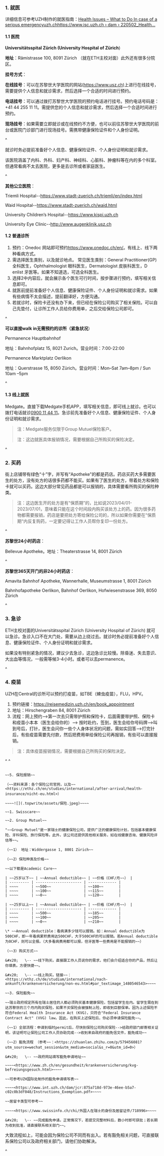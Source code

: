 ### **1. 就医**

详细信息可参考UZH制作的就医指南：[Health Issues – What to Do In case of a serious emergencyuzh.chhttps://www.isc.uzh.ch › dam › 220502\_Health...](https://www.google.com.hk/url?sa=t\&rct=j\&q=\&esrc=s\&source=web\&cd=\&ved=2ahUKEwjDnPXp5aH-AhWj8bsIHfkGAYUQFnoECB0QAQ\&url=https%3A%2F%2Fwww.isc.uzh.ch%2Fdam%2Fjcr%3Ae0c199ed-bdd3-47cc-9cd8-c3e0af116883%2F220502_Health_Issues_information.pdf\&usg=AOvVaw0dXA179G83Fyeh3DLc3Bm9)

#### **1.1 医院**

**Universitätsspital Zürich (University Hospital of Zürich**)

**地址**：Rämistrasse 100, 8091 Zürich （就在ETH主校对面）此外还有很多分院区。

**挂号方式**：

**在线挂号**：可以在苏黎世大学医院的网站(<https://www.usz.ch>)上进行在线挂号，需要提供个人信息和就诊需求，然后选择一个合适的时间进行预约。

**电话挂号**：可以通过拨打苏黎世大学医院的预约电话进行挂号。预约电话号码是：+41 44 255 11 11。需提供您的个人信息和就诊需求，然后选择一个合适时间进行预约。

**现场挂号**：如果需要立即就诊或在线预约不方便，也可以前往苏黎世大学医院的前台或医院门诊部门进行现场挂号。需携带健康保险证件和个人身份证明。

^

就诊时务必提前准备好个人信息、健康保险证件、个人身份证明和就诊需求。

该医院涵盖了内科、外科、妇产科、神经科、心脏科、肿瘤科等在内的多个科室。但通常看病不太去医院，更多是去诊所或者家庭医生。

^

**其他公立医院**：

Triemli Hospital--<https://www.stadt-zuerich.ch/triemli/en/index.html>

Waid Hospital--<https://www.stadt-zuerich.ch/waid.html>

University Children’s Hospital--<https://www.kispi.uzh.ch>

University Eye Clinic--<http://www.augenklinik.usz.ch>

####

#### **1.2 普通诊所**

1. 预约：Onedoc 网站即可预约<https://www.onedoc.ch/en/>。有线上、线下两种看病方式。
2. 需选择医生类别，以及就诊地点。 常见医生类别：General Practitioner(GP) 全科医生，Ophthalmologist 眼科医生，Dermatologist 皮肤科医生，D enlist 牙医等。如果不知道选，可选全科医生。
3. 选择2中内容后，就会展示各个医生可行时间，按步骤进行预约，填写相关信息即可。
4. &#x20;就医前提前准备好个人信息、健康保险证件、个人身份证明和就诊需求。如果有些病情不太会描述，提前翻译好，方便沟通。
5. &#x20;若就诊时，保险卡还没有办下来，但已经在保险公司购买了相关保险。可以自己先垫付，让诊所工作人员给你费用单，之后交给保险公司即可。

^

**可以直接walk in无需预约的诊所（紧急状况**）

Permanence Hauptbahnhof&#x20;

地址：Bahnhofplatz 15, 8021 Zurich。营业时间：7:00-22:00

Permanence Marktplatz Oerlikon

地址：Querstrasse 15, 8050 Zürich。营业时间：Mon–Sat 7am–8pm / Sun 10am –5pm

^

#### **1.3 线上就医**

Medgate。直接下载Medgate手机APP，填写相关信息，即可线上就诊。也可以拨打电话就诊[0900 11 44 11](<tel:0900 11 44 11>)。急诊前先准备好个人信息、健康保险证件、个人身份证明和就诊需求。

> 注：Medgate服务仅限于Group Mutuel保险客户。
>
> 注：这边就医具体报销情况，需要根据自己所购买的保险决定。

^

### **2. 买药**

街上店铺带有绿色“十”字，并写有“Apotheke"的都是药店。药店买药大多需要医生的处方，没有处方的话很多药都不能买。如果有了医生的处方，带着处方和保险卡就可以买药。这边大部分常见药品都是可以报销的，具体需要看所购买的保险种类。

> 注：这边医生开的处方是有“保质期”的，比如说2023/04/01-2023/07/01，意味着只能在这个时间段内购买该处方上的药。因为很多药物都需要报销，药店是要把处方寄给保险公司的，所以如果你需要在“保质期“内反复购药，一定要记得让工作人员帮你复印一份处方。

^

**苏黎世24小时药店**：

Bellevue Apotheke。地址：Theaterstrasse 14, 8001 Zürich

^

**苏黎世365天开门的非24小时药店**：

Amavita Bahnhof Apotheke, Wannerhalle, Museumstrasse 1, 8001 Zürich

Bahnhofapotheke Oerlikon, Bahnhof Oerlikon, Hofwiesenstrasse 369, 8050 Zürich

^

### **3. 急诊**

ETH主校对面的Universitätsspital Zürich (University Hospital of Zürich) 就可以急诊。急诊入口不在大门处，需要从边上绕过去。就诊时务必提前准备好个人信息、健康保险证件、个人身份证明和就诊需求。

如果没有特别紧急的情况，建议少去急诊，这边急诊比较慢。除昏迷、失去意识、大出血等情况，一般需等候3-4小时。或者可以去permanence。

^

### **4. 疫苗**

UZH在Central的诊所可以预约打疫苗，如TBE（蜱虫疫苗），FLU，HPV。

1. 预约链接：<https://reisemedizin.uzh.ch/en/book_appointment>
2. 地址：Hirschengraben 84, 8001 Zürich
3. 流程：网上预约-->第一次去只需带护照和保险卡，后面需要带护照、保险卡和疫苗小本本（医生会给你的）--> 按时赴约，签到，医生会给你号码牌-->叫到号后，打针，医生会问你一些个人身体状况的问题，需如实回答-->打完针后，有些疫苗需要先付款，然后把费用单给保险公司再报销，有些可以直接报销。

> 注：具体疫苗报销情况，需要根据自己所购买的保险决定。

^
^

```

~~5. 保险报销~~

（~~资料来源：各个保险公司官网，以及~~<https://ethz.ch/en/studies/international/after-arrival/health-insurance/nicht-eu.html>）

~~~~![](.topwrite/assets/保险.jpeg)~~~~

~~1. Swisscare~~

~~2. Group Mutuel~~

"~~Group Mutuel"是一家瑞士的健康保险公司，提供广泛的健康保险计划，包括基本健康保险、牙科保险、旅行保险等。此外，该公司还提供其他相关服务，如在线健康咨询、健康风险评估等~~。

（~~1） 地址：Widdergasse 1, 8001 Zürich~~

（~~2）保险种类及价格~~

~~以下都是Academic Care~~

| ~~25岁以下~~ | ~~Annual deductible~~ | ~~价格（CHF/月~~） |
| --------- | --------------------- | ------------- |
| ~~~~      | ~~500~~               | ~~100~~       |
| ~~~~      | ~~100~~               | ~~115~~       |
| ~~~~      | ~~0~~                 | ~~120~~       |

| ~~25岁以上~~ | ~~Annual deductible~~ | ~~价格（CHF/月~~） |
| --------- | --------------------- | ------------- |
| ~~~~      | ~~500~~               | ~~185~~       |
| ~~~~      | ~~100~~               | ~~205~~       |
| ~~~~      | ~~0~~                 | ~~210~~       |

\* ~~Annual deductible：看病满多少钱可以报销。如：Annual deductible为500CHF，即一年看病累积费用达500CHF，大于500CHF的可以报销。若Annual deductible为0CHF，则可以全报。（大多看病费用都可以报，但牙医等一些费用是不能报销的~~）

（~~3）购买方式~~

&#x20;   \-- ~~线下购买。直接跟工作人员说你的需求，他们会介绍适合你的产品，然后让你填表。方便快捷~~。

&#x20;   \-- ~~线上购买。链接~~：<https://ethz.ch/de/studium/international/nach-ankunft/krankenversicherung/non-eu.html#par_textimage_1480546543>~~~~

~~3. 保险豁免~~

~~瑞士政府规定所有在瑞士居住的人都必须购买基本健康保险，包括留学生在内。留学生需在到达苏黎世的三个月内购买保险，如果不买保险会被强制上险，即收到巨额保单。因为上述保险不符合Federal Health Insurance Act (KVG)，只符合"Federal Insurance Contract Act" (VVG) law。因此，在购买上述保险后，你必须申请保险豁免~~。

（~~1）全部流程：申请到临时permit后，尽快到保险公司购买保险-->给政府部门邮寄相关证明，该证明可让保险公司工作人员协助完成-->收到来自政府的豁免信文件，豁免成功~~

（~~2）豁免流程 （参考~~：<https://zhuanlan.zhihu.com/p/579456081?utm_source=wechat_session&utm_medium=social&s_r=0&utm_id=0>）

&#x20;   \-- ~~政府网站填写豁免申请地址~~

~~~~<https://www.zh.ch/en/gesundheit/krankenversicherung/kvg-befreiungsgesuch.html>~~~~

~~可参考UZH国际处制作的豁免申请填写表~~

~~~~<https://www.int.uzh.ch/dam/jcr:875a718d-973e-46ee-b5a7-c02c0b3df048/Instructions_Exemption.pdf>~~~~

~~居留卡类型可参考~~

~~~~<https://www.swissinfo.ch/chi/外国人在瑞士的身份及居留证件/718996>~~~~

&#x20;   \-- ~~完成豁免申请。正常情况下，若提交完整材料后，数小时即可获批；若长期为收到批准，请直接联系相关部门~~。

```

大致流程如上，可能会因为保险公司不同而有出入。若有豁免相关问题，可直接联系保险公司以及政府相关部门，请他们协助解决。

^
